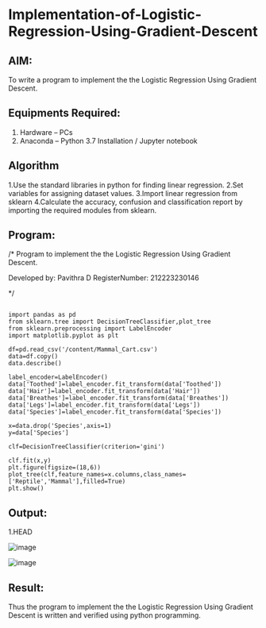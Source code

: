 # Implementation-of-Logistic-Regression-Using-Gradient-Descent

## AIM:
To write a program to implement the the Logistic Regression Using Gradient Descent.

## Equipments Required:
1. Hardware – PCs
2. Anaconda – Python 3.7 Installation / Jupyter notebook

## Algorithm

1.Use the standard libraries in python for finding linear regression.
2.Set variables for assigning dataset values.
3.Import linear regression from sklearn
4.Calculate the accuracy, confusion and classification report by importing the required modules from sklearn.
 

## Program:
/*
Program to implement the the Logistic Regression Using Gradient Descent.

Developed by: Pavithra D
RegisterNumber:  212223230146

*/
```

import pandas as pd
from sklearn.tree import DecisionTreeClassifier,plot_tree
from sklearn.preprocessing import LabelEncoder
import matplotlib.pyplot as plt

df=pd.read_csv('/content/Mammal_Cart.csv')
data=df.copy()
data.describe()

label_encoder=LabelEncoder()
data['Toothed']=label_encoder.fit_transform(data['Toothed'])
data['Hair']=label_encoder.fit_transform(data['Hair'])
data['Breathes']=label_encoder.fit_transform(data['Breathes'])
data['Legs']=label_encoder.fit_transform(data['Legs'])
data['Species']=label_encoder.fit_transform(data['Species'])

x=data.drop('Species',axis=1)
y=data['Species']

clf=DecisionTreeClassifier(criterion='gini')

clf.fit(x,y)
plt.figure(figsize=(18,6))
plot_tree(clf,feature_names=x.columns,class_names=['Reptile','Mammal'],filled=True)
plt.show()
```


## Output:
1.HEAD

![image](https://github.com/PavithraD23004871/-Implementation-of-Logistic-Regression-Using-Gradient-Descent/assets/138955967/ec735e8d-fcf7-4c49-adf7-511400003415)

![image](https://github.com/PavithraD23004871/-Implementation-of-Logistic-Regression-Using-Gradient-Descent/assets/138955967/125cbd8e-498d-4ccd-8476-a4ecaad83996)



## Result:
Thus the program to implement the the Logistic Regression Using Gradient Descent is written and verified using python programming.

